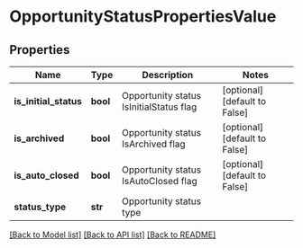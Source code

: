 # OpportunityStatusPropertiesValue

## Properties
Name | Type | Description | Notes
------------ | ------------- | ------------- | -------------
**is_initial_status** | **bool** | Opportunity status IsInitialStatus flag | [optional] [default to False]
**is_archived** | **bool** | Opportunity status IsArchived flag | [optional] [default to False]
**is_auto_closed** | **bool** | Opportunity status IsAutoClosed flag | [optional] [default to False]
**status_type** | **str** | Opportunity status type | 

[[Back to Model list]](../README.md#documentation-for-models) [[Back to API list]](../README.md#documentation-for-api-endpoints) [[Back to README]](../README.md)


